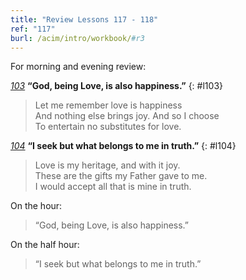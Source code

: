 ```yaml
---
title: "Review Lessons 117 - 118"
ref: "117"
burl: /acim/intro/workbook/#r3
---
```


For morning and evening review:

[*103*](/workbook/l103/?r=1) **“God, being Love, is also happiness.”**
{: #l103}

> Let me remember love is happiness<br/>
> And nothing else brings joy. And so I choose<br/>
> To entertain no substitutes for love.

[*104*](/workbook/l104/?r=1) **“I seek but what belongs to me in truth.”**
{: #l104}

> Love is my heritage, and with it joy.<br/>
> These are the gifts my Father gave to me.<br/>
> I would accept all that is mine in truth.

On the hour:

> “God, being Love, is also happiness.”

On the half hour:

> “I seek but what belongs to me in truth.”

